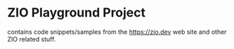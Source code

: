 # ZIO Playground Project

contains code snippets/samples from the https://zio.dev web site and other ZIO related stuff.
